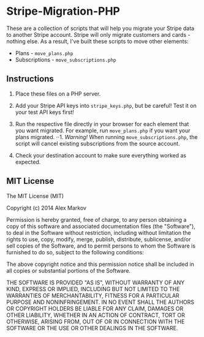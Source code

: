 Stripe-Migration-PHP
====================

These are a collection of scripts that will help you migrate your Stripe data to another Stripe account. Stripe will only migrate customers and cards - nothing else. As a result, I've built these scripts to move other elements: 

- Plans - `move_plans.php`
- Subscriptions - `move_subscriptions.php`

## Instructions

1. Place these files on a PHP server.

2. Add your Stripe API keys into `stripe_keys.php`, but be careful! Test it on your test API keys first!

3. Run the respective file directly in your browser for each element that you want migrated. For example, run `move_plans.php` if you want your plans migrated.
⋅⋅1. *Warning!* When running `move_subscriptions.php`, the script will cancel existing subscriptions from the source account.

4. Check your destination account to make sure everything worked as expected.

## MIT License

The MIT License (MIT)

Copyright (c) 2014 Alex Markov

Permission is hereby granted, free of charge, to any person obtaining a copy
of this software and associated documentation files (the "Software"), to deal
in the Software without restriction, including without limitation the rights
to use, copy, modify, merge, publish, distribute, sublicense, and/or sell
copies of the Software, and to permit persons to whom the Software is
furnished to do so, subject to the following conditions:

The above copyright notice and this permission notice shall be included in all
copies or substantial portions of the Software.

THE SOFTWARE IS PROVIDED "AS IS", WITHOUT WARRANTY OF ANY KIND, EXPRESS OR
IMPLIED, INCLUDING BUT NOT LIMITED TO THE WARRANTIES OF MERCHANTABILITY,
FITNESS FOR A PARTICULAR PURPOSE AND NONINFRINGEMENT. IN NO EVENT SHALL THE
AUTHORS OR COPYRIGHT HOLDERS BE LIABLE FOR ANY CLAIM, DAMAGES OR OTHER
LIABILITY, WHETHER IN AN ACTION OF CONTRACT, TORT OR OTHERWISE, ARISING FROM,
OUT OF OR IN CONNECTION WITH THE SOFTWARE OR THE USE OR OTHER DEALINGS IN THE
SOFTWARE.

